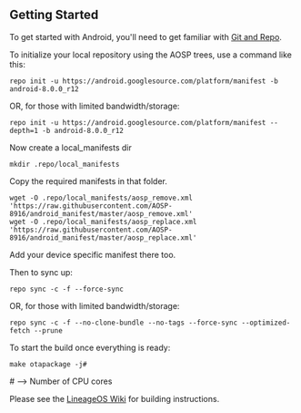 Getting Started
---------------

To get started with Android, you'll need to get
familiar with [Git and Repo](https://source.android.com/source/using-repo.html).

To initialize your local repository using the AOSP trees, use a command like this:

    repo init -u https://android.googlesource.com/platform/manifest -b android-8.0.0_r12
    
OR, for those with limited bandwidth/storage:

    repo init -u https://android.googlesource.com/platform/manifest --depth=1 -b android-8.0.0_r12

Now create a local_manifests dir

    mkdir .repo/local_manifests

Copy the required manifests in that folder.

    wget -O .repo/local_manifests/aosp_remove.xml 'https://raw.githubusercontent.com/AOSP-8916/android_manifest/master/aosp_remove.xml'
    wget -O .repo/local_manifests/aosp_replace.xml 'https://raw.githubusercontent.com/AOSP-8916/android_manifest/master/aosp_replace.xml'
Add your device specific manifest there too.

Then to sync up:

    repo sync -c -f --force-sync

OR, for those with limited bandwidth/storage:

    repo sync -c -f --no-clone-bundle --no-tags --force-sync --optimized-fetch --prune

To start the build once everything is ready:

    make otapackage -j#
    
\# --> Number of CPU cores 

Please see the [LineageOS Wiki](https://wiki.lineageos.org/) for building instructions.
